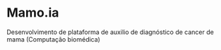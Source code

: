 # Mamo.ia
Desenvolvimento de plataforma de auxilio de diagnóstico de cancer de mama (Computação biomédica)
